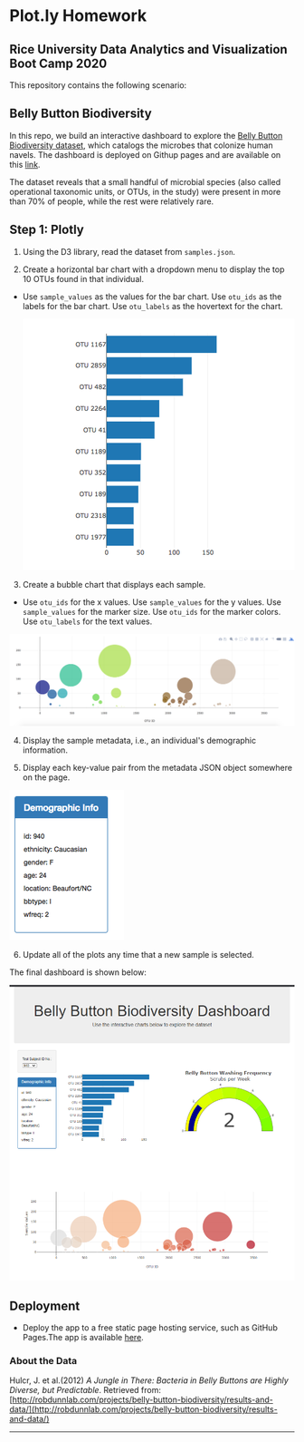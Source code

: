 # Plot.ly Homework


## Rice University Data Analytics and Visualization Boot Camp 2020

This repository contains the following scenario:

## Belly Button Biodiversity


In this repo, we build an interactive dashboard to explore the [Belly Button Biodiversity dataset](http://robdunnlab.com/projects/belly-button-biodiversity/), which catalogs the microbes that colonize human navels. The dashboard is deployed on Githup pages and are available on this [link](https://gpivaro.github.io/Interactive-Visualizations/).

The dataset reveals that a small handful of microbial species (also called operational taxonomic units, or OTUs, in the study) were present in more than 70% of people, while the rest were relatively rare.

## Step 1: Plotly

1. Using the D3 library, read the dataset from `samples.json`.

2. Create a horizontal bar chart with a dropdown menu to display the top 10 OTUs found in that individual.

* Use `sample_values` as the values for the bar chart. Use `otu_ids` as the labels for the bar chart. Use `otu_labels` as the hovertext for the chart.

  ![bar Chart](Images/hw01.png)

3. Create a bubble chart that displays each sample.

* Use `otu_ids` for the x values. Use `sample_values` for the y values. Use `sample_values` for the marker size. Use `otu_ids` for the marker colors. Use `otu_labels` for the text values.

![Bubble Chart](Images/bubble_chart.png)

4. Display the sample metadata, i.e., an individual's demographic information.

5. Display each key-value pair from the metadata JSON object somewhere on the page.

![hw](Images/hw03.png)

6. Update all of the plots any time that a new sample is selected.

The final dashboard is shown below:

![hw](Images/View_1.png)


## Deployment

* Deploy the app to a free static page hosting service, such as GitHub Pages.The app is available [here](https://gpivaro.github.io/Interactive-Visualizations/).

### About the Data

Hulcr, J. et al.(2012) _A Jungle in There: Bacteria in Belly Buttons are Highly Diverse, but Predictable_. Retrieved from: [http://robdunnlab.com/projects/belly-button-biodiversity/results-and-data/](http://robdunnlab.com/projects/belly-button-biodiversity/results-and-data/)

- - -
